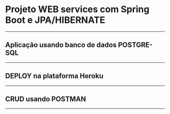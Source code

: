 <h1>Projeto WEB services com Spring Boot e JPA/HIBERNATE</h1>
<hr></hr>
<h2>Aplicação usando banco de dados POSTGRE-SQL</h2>
<hr></hr>
<h2>DEPLOY na plataforma Heroku</h2>
<hr></hr>
<h2>CRUD usando POSTMAN</h2>
<hr></hr>





